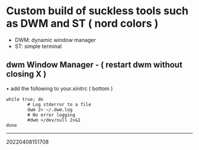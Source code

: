 # Custom build of suckless tools such as DWM and ST ( nord colors )

- DWM: dynamic window manager
- ST: simple terminal

## dwm Window Manager - ( restart dwm without closing X )

• add the following to your.xinitrc ( bottom )
```
while true; do
		# Log stderror to a file
		dwm 2> ~/.dwm.log
		# No error logging
		#dwm >/dev/null 2>&1
done
```

---
20220408151708
